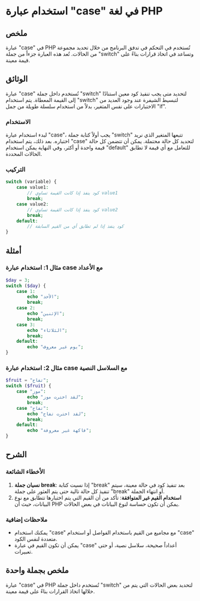 <!--
Meta Description: # استخدام عبارة "case" في لغة PHP ## ملخص عبارة "case" في PHP تُستخدم في التحكم في تدفق البرنامج من خلال تحديد مجموعة من الحالات. تُعد هذه العبارة جزء...
Meta Keywords: case, استخدام, break, عبارة, switch
-->

# استخدام عبارة "case" في لغة PHP

## ملخص
عبارة "case" في PHP تُستخدم في التحكم في تدفق البرنامج من خلال تحديد مجموعة من الحالات. تُعد هذه العبارة جزءاً من جملة "switch" وتساعد في اتخاذ قرارات بناءً على قيمة معينة.

## الوثائق
عبارة "case" تُستخدم داخل جملة "switch" لتحديد متى يجب تنفيذ كود معين استنادًا إلى القيمة المعطاة. يتم استخدام "switch" لتبسيط الشيفرة عند وجود العديد من الاختبارات على نفس المتغير، بدلاً من استخدام سلسلة طويلة من جمل "if".

### الاستخدام
لبدء استخدام عبارة "case"، يجب أولاً كتابة جملة "switch" تتبعها المتغير الذي نريد اختباره. بعد ذلك، يتم استخدام "case" لتحديد كل حالة محتملة. يمكن أن تتضمن كل حالة قيمة واحدة أو أكثر، وفي النهاية يمكن استخدام "default" للتعامل مع أي قيمة لا تطابق الحالات المحددة.

### التركيب
```php
switch (variable) {
    case value1:
        // كود ينفذ إذا كانت القيمة تساوي value1
        break;
    case value2:
        // كود ينفذ إذا كانت القيمة تساوي value2
        break;
    default:
        // كود ينفذ إذا لم تطابق أي من القيم السابقة
}
```

## أمثلة
### مثال 1: استخدام عبارة case مع الأعداد
```php
$day = 3;
switch ($day) {
    case 1:
        echo "الأحد";
        break;
    case 2:
        echo "الإثنين";
        break;
    case 3:
        echo "الثلاثاء";
        break;
    default:
        echo "يوم غير معروف";
}
```

### مثال 2: استخدام عبارة case مع السلاسل النصية
```php
$fruit = "تفاح";
switch ($fruit) {
    case "موز":
        echo "لقد اخترت موز";
        break;
    case "تفاح":
        echo "لقد اخترت تفاح";
        break;
    default:
        echo "فاكهة غير معروفة";
}
```

## الشرح
### الأخطاء الشائعة
1. **نسيان جملة break**: إذا نسيت كتابة "break" بعد تنفيذ كود في حالة معينة، سيتم تنفيذ كل حالة تالية حتى يتم العثور على جملة "break" أو انتهاء الجملة.
2. **استخدام القيم غير المتوافقة**: تأكد من أن القيم التي يتم اختبارها تتطابق مع نوع البيانات، حيث أن PHP يمكن أن تكون حساسة لنوع البيانات في بعض الحالات.

### ملاحظات إضافية
- يمكنك استخدام "case" مع مجاميع من القيم باستخدام الفواصل أو استخدام "case" متعددة لنفس الكود.
- يمكن أن تكون القيم في عبارة "case" أعداداً صحيحة، سلاسل نصية، أو حتى تعبيرات.

## ملخص بجملة واحدة
عبارة "case" في PHP تُستخدم داخل جملة "switch" لتحديد بعض الحالات التي يتم من خلالها اتخاذ القرارات بناءً على قيمة معينة.